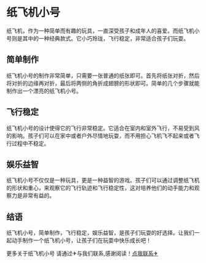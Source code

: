 # 纸飞机小号

纸飞机，作为一种简单而有趣的玩具，一直深受孩子和成年人的喜爱。而纸飞机小号则是其中的一种经典款式。它小巧玲珑，飞行稳定，非常适合孩子们玩耍。

## 简单制作

纸飞机小号的制作非常简单，只需要一张普通的纸张即可。首先将纸张对折，然后将对折的边缘再对折，最后将两侧的角折成翅膀的形状即可。简单的几个步骤就能制作出一个漂亮的纸飞机小号。

## 飞行稳定

纸飞机小号的设计使得它的飞行非常稳定。它适合在室内和室外飞行，不易受到风的影响。孩子们可以在家中或者户外尽情地玩耍，而不用担心飞机飞不起来或者飞行过程中不稳定。

## 娱乐益智

纸飞机小号不仅仅是一种玩具，更是一种益智的游戏。孩子们可以通过调整纸飞机的形状和重心，来观察它的飞行轨迹和飞行稳定性，这对培养他们的动手能力和观察力是非常有益的。

## 结语

纸飞机小号，简单制作，飞行稳定，娱乐益智，是孩子们玩耍的好选择。让我们一起动手制作一个纸飞机小号，让孩子们在玩耍中快乐成长吧！

更多关于纸飞机小号 请通过✈与我们联系,感谢阅读！[点我联系✈](https://en.k02.cc)